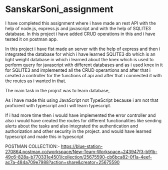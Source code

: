 # SanskarSoni_assignment

I have completed this assignment where i have made an rest API with the help of node.js, express.js and javascript and with the help of SQLITE3 database.
In this project i have added CRUD operations in this and i have tested it on postman app.

In this project i have fist made an server with the help of express and then i integrated the database for which i have learned SQLITE3 db which is an light weight database in which i learned about the knex which is used to perform query for javascript with different databases and as i used knex in it for SQLITE3 and implemented all the CRUD operartions and after that i created a controller for the functions of api and after that i connected it with the routes as i wanted in that.

The main task in the projrct was to learn database,

As i have made this using JavaScript not TypeScript because i am not that proficient with typescript and i will learn typescript.

If i had more time then i would have implemented the error controller and also i would have created the routes for different functionalities like sending alerts about the tasks and also integrated the authentication and authorization and other security in the project. and would have learned typescript and made this in typescript 

POSTMAN COLLECTION:- https://blue-station-270864.postman.co/workspace/New-Team-Workspace~243947f3-b91b-49c6-828a-b770331e4501/collection/25675590-cb6bca82-0f1a-4eef-ac7a-484a709e7988?action=share&creator=25675590
